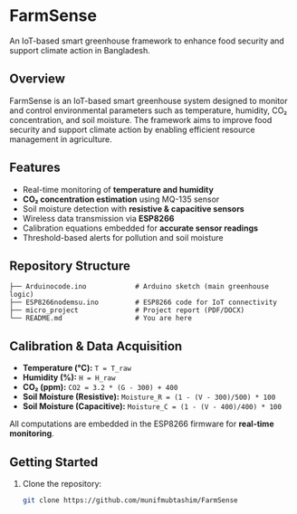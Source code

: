 # FarmSense
An IoT-based smart greenhouse framework to enhance food security and support climate action in Bangladesh.

## Overview  
FarmSense is an IoT-based smart greenhouse system designed to monitor and control environmental parameters such as temperature, humidity, CO₂ concentration, and soil moisture. The framework aims to improve food security and support climate action by enabling efficient resource management in agriculture.  

## Features  
-  Real-time monitoring of **temperature and humidity**  
-  **CO₂ concentration estimation** using MQ-135 sensor  
-  Soil moisture detection with **resistive & capacitive sensors**  
-  Wireless data transmission via **ESP8266**  
-  Calibration equations embedded for **accurate sensor readings**  
-  Threshold-based alerts for pollution and soil moisture  

## Repository Structure  
```
├── Arduinocode.ino            # Arduino sketch (main greenhouse logic)
├── ESP8266nodemsu.ino         # ESP8266 code for IoT connectivity
├── micro_project              # Project report (PDF/DOCX)
└── README.md                  # You are here
```
## Calibration & Data Acquisition  
- **Temperature (°C):** `T = T_raw`  
- **Humidity (%):** `H = H_raw`  
- **CO₂ (ppm):** `CO2 = 3.2 * (G - 300) + 400`  
- **Soil Moisture (Resistive):** `Moisture_R = (1 - (V - 300)/500) * 100`  
- **Soil Moisture (Capacitive):** `Moisture_C = (1 - (V - 400)/400) * 100`  

All computations are embedded in the ESP8266 firmware for **real-time monitoring**.  

## Getting Started  
1. Clone the repository:  
   ```bash
   git clone https://github.com/munifmubtashim/FarmSense
